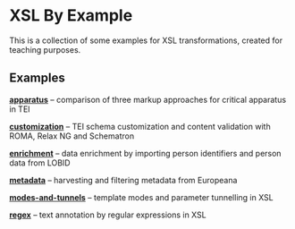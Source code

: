 # XSL By Example

This is a collection of some examples for XSL transformations, created for teaching purposes.

## Examples

**[apparatus](../../tree/main/apparatus)**
– comparison of three markup approaches for critical apparatus in TEI

**[customization](../../tree/main/customization)**
– TEI schema customization and content validation with ROMA, Relax NG and Schematron

**[enrichment](../../tree/main/enrichment)**
– data enrichment by importing person identifiers and person data from LOBID

**[metadata](../../tree/main/metadata)**
– harvesting and filtering metadata from Europeana

**[modes-and-tunnels](../../tree/main/modes-and-tunnels)**
– template modes and parameter tunnelling in XSL

**[regex](../../tree/main/regex)**
– text annotation by regular expressions in XSL
